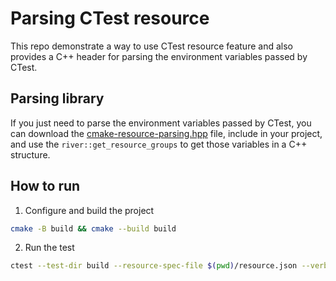 # Parsing CTest resource

This repo demonstrate a way to use CTest resource feature and also provides a C++ header
for parsing the environment variables passed by CTest.

## Parsing library

If you just need to parse the environment variables passed by CTest, you can download the
[cmake-resource-parsing.hpp](https://raw.githubusercontent.com/uyha/cmake-resource-sample/main/cmake-resource-parsing.hpp)
file, include in your project, and use the `river::get_resource_groups` to get those variables in a C++ structure.

## How to run

1. Configure and build the project

```sh
cmake -B build && cmake --build build
```

2. Run the test

```sh
ctest --test-dir build --resource-spec-file $(pwd)/resource.json --verbose
```
